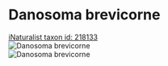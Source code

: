 
Danosoma brevicorne
===================
  
[iNaturalist taxon id: 218133](https://www.inaturalist.org/taxa/218133)  
![Danosoma brevicorne](https://inaturalist-open-data.s3.amazonaws.com/photos/80410806/medium.jpg)  
![Danosoma brevicorne](https://inaturalist-open-data.s3.amazonaws.com/photos/80410806/medium.jpg)
